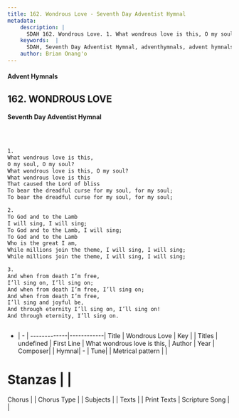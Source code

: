 ```yaml
---
title: 162. Wondrous Love - Seventh Day Adventist Hymnal
metadata:
    description: |
      SDAH 162. Wondrous Love. 1. What wondrous love is this, O my soul, O my soul? What wondrous love is this, O my soul? What wondrous love is this That caused the Lord of bliss To bear the dreadful curse for my soul, for my soul; To bear the dreadful curse for my soul, for my soul;
    keywords:  |
      SDAH, Seventh Day Adventist Hymnal, adventhymnals, advent hymnals, Wondrous Love, What wondrous love is this, 
    author: Brian Onang'o
---
```


#### Advent Hymnals
## 162. WONDROUS LOVE
#### Seventh Day Adventist Hymnal

```txt



1.
What wondrous love is this,
O my soul, O my soul?
What wondrous love is this, O my soul?
What wondrous love is this
That caused the Lord of bliss
To bear the dreadful curse for my soul, for my soul;
To bear the dreadful curse for my soul, for my soul;

2.
To God and to the Lamb
I will sing, I will sing;
To God and to the Lamb, I will sing;
To God and to the Lamb
Who is the great I am,
While millions join the theme, I will sing, I will sing;
While millions join the theme, I will sing, I will sing;

3.
And when from death I’m free,
I’ll sing on, I’ll sing on;
And when from death I’m free, I’ll sing on;
And when from death I’m free,
I’ll sing and joyful be,
And through eternity I’ll sing on, I’ll sing on!
And through eternity, I’ll sing on.



```

- |   -  |
-------------|------------|
Title | Wondrous Love |
Key |  |
Titles | undefined |
First Line | What wondrous love is this, |
Author | 
Year | 
Composer|  |
Hymnal|  - |
Tune|  |
Metrical pattern | |
# Stanzas |  |
Chorus |  |
Chorus Type |  |
Subjects |  |
Texts |  |
Print Texts | 
Scripture Song |  |
  
